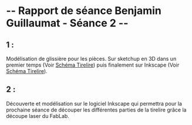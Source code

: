 # -- Rapport de séance Benjamin Guillaumat - Séance 2 -- #

## 1 :

Modélisation de glissière pour les pièces. Sur sketchup en 3D dans un premier temps (Voir <a href="../Développement/Dessins_schémas/Schéma_tirelire.md"> Schéma Tirelire</a>) puis finalement sur Inkscape (Voir <a href="../Développement/Dessins_schémas/Schéma_tirelire.md"> Schéma Tirelire</a>).

## 2 :

Découverte et modélisation sur le logiciel Inkscape qui permettra pour la prochaine séance de découper les différentes parties de la tirelire grâce 
la découpe laser du FabLab.
